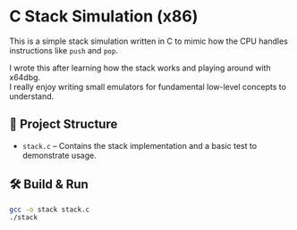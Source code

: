 # C Stack Simulation (x86)

This is a simple stack simulation written in C to mimic how the CPU handles instructions like `push` and `pop`.

I wrote this after learning how the stack works and playing around with x64dbg.  
I really enjoy writing small emulators for fundamental low-level concepts to understand.

## 📂 Project Structure

- `stack.c` – Contains the stack implementation and a basic test to demonstrate usage.

## 🛠️ Build & Run

```bash
gcc -o stack stack.c
./stack
